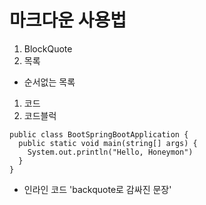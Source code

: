# 마크다운 사용법
1. BlockQuote
1. 목록
  * 순서없는 목록
1. 코드
1. 코드블럭
  ~~~
  public class BootSpringBootApplication {
    public static void main(string[] args) {
      System.out.println("Hello, Honeymon")
    }
  }
  ~~~
  * 인라인 코드
  'backquote로 감싸진 문장'
